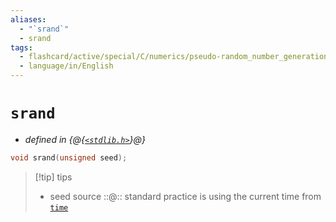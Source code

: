 ```yaml
---
aliases:
  - "`srand`"
  - srand
tags:
  - flashcard/active/special/C/numerics/pseudo-random_number_generation/srand
  - language/in/English
---
```


# `srand`

- _defined in {@{[`<stdlib.h>`](../../../../general/C%20standard%20library.md)}@}_ <!--SR:!2032-05-07,2375,330-->

```C
void srand(unsigned seed);
```

> [!tip] tips
>
> - seed source ::@:: standard practice is using the current time from [`time`](../../date%20and%20time%20utilities/time.md) <!--SR:!2028-05-10,1269,356!2028-06-15,1222,366-->
